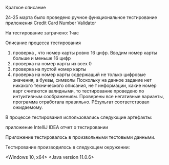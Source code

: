 Краткое описание

24-25 марта было проведено ручное функциональное тестирование приложения Credit Card Number Validator

На тестирование затрачено: 1час

Описание процесса тестирования
1. проверка , что номер карты ровно 16 цифр. Вводим номер карты больше и меньше 16 цифр
2. проверка на номер карты из всех 0
3. проверка на пустой номер карты
4. проверка на номер карты содержащий не только цифровые значения, а буквы, символы
Поскольку на данное задание нет никакого технического описания, не т информации, какие номер карт считаются валидными, то тестирование проведено по интуитивным соображениям. Проверены все негативные варианты, программа отработала правильно. РЕзультат соответствовал ожидаемому.
 
 В процессе тестирования использовались следующие артефакты:

приложение IntelliJ IDEA
отчет о тестировании

Приложение тестировалось в произвольными тестовыми данными.

Тестирование производилось в следующем окружении:

<Windows 10, x64> <Java version 11.0.6>

